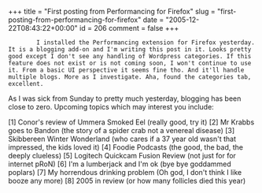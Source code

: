 +++
title = "First posting from Performancing for Firefox"
slug = "first-posting-from-performancing-for-firefox"
date = "2005-12-22T08:43:22+00:00"
id = 206
comment = false
+++

            I installed the Performancing extension for Firefox yesterday. It is a blogging add-on and I'm writing this post in it. Looks pretty good except I don't see any handling of Wordpress categories. If this feature does not exist or is not coming soon, I won't continue to use it. From a basic UI perspective it seems fine tho. And it'll handle multiple blogs. More as I investigate. Aha, found the categories tab, excellent. 

As I was sick from Sunday to pretty much yesterday, blogging has been close to zero. Upcoming topics which may interest you include:

[1] Conor's review of Ummera Smoked Eel (really good, try it)
[2] Mr Krabbs goes to Bandon (the story of a spider crab not a venereal disease)
[3] Skibbereen Winter Wonderland (who cares if a 37 year old wasn't that impressed, the kids loved it)
[4] Foodie Podcasts (the good, the bad, the deeply clueless)
[5] Logitech Quickcam Fusion Review (not just for for internet pRoN)
[6] I'm a lumberjack and I'm ok (bye bye goddammed poplars)
[7] My horrendous drinking problem (Oh god, I don't think I like booze any more)
[8] 2005 in review (or how many follicles died this year)
